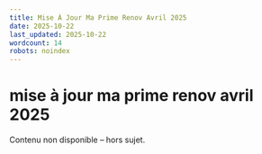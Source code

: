 ```yaml
---
title: Mise À Jour Ma Prime Renov Avril 2025
date: 2025-10-22
last_updated: 2025-10-22
wordcount: 14
robots: noindex
---
```


# mise à jour ma prime renov avril 2025

Contenu non disponible – hors sujet.